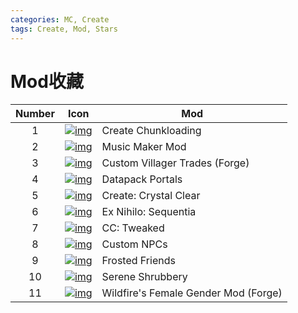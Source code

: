```yaml
---
categories: MC, Create
tags: Create, Mod, Stars
---
```




# Mod收藏



| Number |                             Icon                             | Mod                                  |
| :----: | :----------------------------------------------------------: | ------------------------------------ |
|   1    | [ ![img](https://media.forgecdn.net/avatars/thumbnails/395/165/64/64/637593021699632902.png) ](https://www.curseforge.com/minecraft/mc-mods/create-chunkloading) | Create Chunkloading                  |
|   2    | [ ![img](https://media.forgecdn.net/avatars/thumbnails/225/479/64/64/637040532954009879.png) ](https://www.curseforge.com/minecraft/mc-mods/music-maker-mod) | Music Maker Mod                      |
|   3    | [ ![img](https://media.forgecdn.net/avatars/thumbnails/635/621/64/64/638037638366686003.jpeg) ](https://www.curseforge.com/minecraft/mc-mods/custom-villager-trades-forge) | Custom Villager Trades (Forge)       |
|   4    | [ ![img](https://media.forgecdn.net/avatars/thumbnails/317/294/64/64/637421357911375956.png) ](https://www.curseforge.com/minecraft/mc-mods/datapack-portals) | Datapack Portals                     |
|   5    | [ ![img](https://media.forgecdn.net/avatars/thumbnails/601/287/64/64/637980136211380412.png) ](https://www.curseforge.com/minecraft/mc-mods/create-crystal-clear) | Create: Crystal Clear                |
|   6    | [ ![img](https://media.forgecdn.net/avatars/thumbnails/346/120/64/64/637494562265031143.png) ](https://www.curseforge.com/minecraft/mc-mods/ex-nihilo-sequentia) | Ex Nihilo: Sequentia                 |
|   7    | [ ![img](https://media.forgecdn.net/avatars/thumbnails/130/871/64/64/636463439690354770.png) ](https://www.curseforge.com/minecraft/mc-mods/cc-tweaked) | CC: Tweaked                          |
|   8    | [ ![img](https://media.forgecdn.net/avatars/thumbnails/7/987/64/64/635394772410491871.png) ](https://www.curseforge.com/minecraft/mc-mods/custom-npcs) | Custom NPCs                          |
|   9    | [ ![img](https://media.forgecdn.net/avatars/thumbnails/465/411/64/64/637746696852738455.png) ](https://www.curseforge.com/minecraft/mc-mods/frosted-friends) | Frosted Friends                      |
|   10   | [ ![img](https://media.forgecdn.net/avatars/thumbnails/510/835/64/64/637828355807658993.png) ](https://www.curseforge.com/minecraft/mc-mods/serene-shrubbery) | Serene Shrubbery                     |
|   11   | [ ![img](https://media.forgecdn.net/avatars/thumbnails/437/530/64/64/637681395792317686.png) ](https://www.curseforge.com/minecraft/mc-mods/female-gender-forge) | Wildfire's Female Gender Mod (Forge) |

